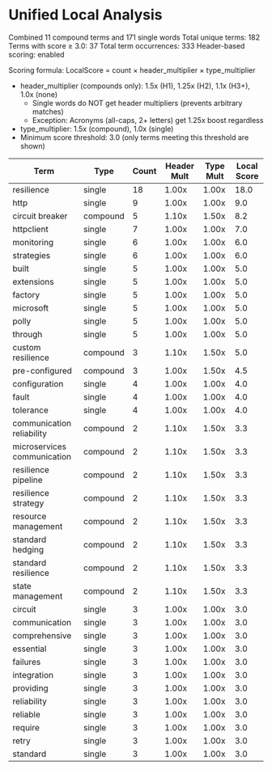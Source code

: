 # Unified Local Analysis

Combined 11 compound terms and 171 single words
Total unique terms: 182
Terms with score ≥ 3.0: 37
Total term occurrences: 333
Header-based scoring: enabled

Scoring formula: LocalScore = count × header_multiplier × type_multiplier
- header_multiplier (compounds only): 1.5x (H1), 1.25x (H2), 1.1x (H3+), 1.0x (none)
  - Single words do NOT get header multipliers (prevents arbitrary matches)
  - Exception: Acronyms (all-caps, 2+ letters) get 1.25x boost regardless
- type_multiplier: 1.5x (compound), 1.0x (single)
- Minimum score threshold: 3.0 (only terms meeting this threshold are shown)

| Term | Type | Count | Header Mult | Type Mult | Local Score |
|------|------|-------|-------------|-----------|-------------|
| resilience | single | 18 | 1.00x | 1.00x | 18.0 |
| http | single | 9 | 1.00x | 1.00x | 9.0 |
| circuit breaker | compound | 5 | 1.10x | 1.50x | 8.2 |
| httpclient | single | 7 | 1.00x | 1.00x | 7.0 |
| monitoring | single | 6 | 1.00x | 1.00x | 6.0 |
| strategies | single | 6 | 1.00x | 1.00x | 6.0 |
| built | single | 5 | 1.00x | 1.00x | 5.0 |
| extensions | single | 5 | 1.00x | 1.00x | 5.0 |
| factory | single | 5 | 1.00x | 1.00x | 5.0 |
| microsoft | single | 5 | 1.00x | 1.00x | 5.0 |
| polly | single | 5 | 1.00x | 1.00x | 5.0 |
| through | single | 5 | 1.00x | 1.00x | 5.0 |
| custom resilience | compound | 3 | 1.10x | 1.50x | 5.0 |
| pre-configured | compound | 3 | 1.00x | 1.50x | 4.5 |
| configuration | single | 4 | 1.00x | 1.00x | 4.0 |
| fault | single | 4 | 1.00x | 1.00x | 4.0 |
| tolerance | single | 4 | 1.00x | 1.00x | 4.0 |
| communication reliability | compound | 2 | 1.10x | 1.50x | 3.3 |
| microservices communication | compound | 2 | 1.10x | 1.50x | 3.3 |
| resilience pipeline | compound | 2 | 1.10x | 1.50x | 3.3 |
| resilience strategy | compound | 2 | 1.10x | 1.50x | 3.3 |
| resource management | compound | 2 | 1.10x | 1.50x | 3.3 |
| standard hedging | compound | 2 | 1.10x | 1.50x | 3.3 |
| standard resilience | compound | 2 | 1.10x | 1.50x | 3.3 |
| state management | compound | 2 | 1.10x | 1.50x | 3.3 |
| circuit | single | 3 | 1.00x | 1.00x | 3.0 |
| communication | single | 3 | 1.00x | 1.00x | 3.0 |
| comprehensive | single | 3 | 1.00x | 1.00x | 3.0 |
| essential | single | 3 | 1.00x | 1.00x | 3.0 |
| failures | single | 3 | 1.00x | 1.00x | 3.0 |
| integration | single | 3 | 1.00x | 1.00x | 3.0 |
| providing | single | 3 | 1.00x | 1.00x | 3.0 |
| reliability | single | 3 | 1.00x | 1.00x | 3.0 |
| reliable | single | 3 | 1.00x | 1.00x | 3.0 |
| require | single | 3 | 1.00x | 1.00x | 3.0 |
| retry | single | 3 | 1.00x | 1.00x | 3.0 |
| standard | single | 3 | 1.00x | 1.00x | 3.0 |
